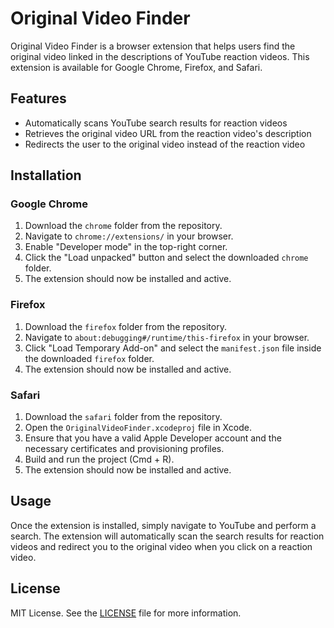 # Original Video Finder

Original Video Finder is a browser extension that helps users find the original video linked in the descriptions of YouTube reaction videos. This extension is available for Google Chrome, Firefox, and Safari.

## Features

- Automatically scans YouTube search results for reaction videos
- Retrieves the original video URL from the reaction video's description
- Redirects the user to the original video instead of the reaction video

## Installation

### Google Chrome

1. Download the `chrome` folder from the repository.
2. Navigate to `chrome://extensions/` in your browser.
3. Enable "Developer mode" in the top-right corner.
4. Click the "Load unpacked" button and select the downloaded `chrome` folder.
5. The extension should now be installed and active.

### Firefox

1. Download the `firefox` folder from the repository.
2. Navigate to `about:debugging#/runtime/this-firefox` in your browser.
3. Click "Load Temporary Add-on" and select the `manifest.json` file inside the downloaded `firefox` folder.
4. The extension should now be installed and active.

### Safari

1. Download the `safari` folder from the repository.
2. Open the `OriginalVideoFinder.xcodeproj` file in Xcode.
3. Ensure that you have a valid Apple Developer account and the necessary certificates and provisioning profiles.
4. Build and run the project (Cmd + R).
5. The extension should now be installed and active.

## Usage

Once the extension is installed, simply navigate to YouTube and perform a search. The extension will automatically scan the search results for reaction videos and redirect you to the original video when you click on a reaction video.

## License

MIT License. See the [LICENSE](LICENSE) file for more information.

